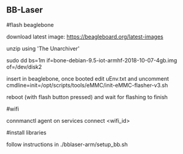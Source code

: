 ## BB-Laser

#flash beaglebone

download latest image: https://beagleboard.org/latest-images

unzip using 'The Unarchiver'

sudo dd bs=1m if=bone-debian-9.5-iot-armhf-2018-10-07-4gb.img of=/dev/disk2

insert in beaglebone, once booted edit uEnv.txt and  uncomment cmdline=init=/opt/scripts/tools/eMMC/init-eMMC-flasher-v3.sh

reboot (with flash button pressed) and wait for flashing to finish

#wifi

connmanctl
agent on
services
connect <wifi_id>

#install libraries

follow instructions in ./bblaser-arm/setup_bb.sh
